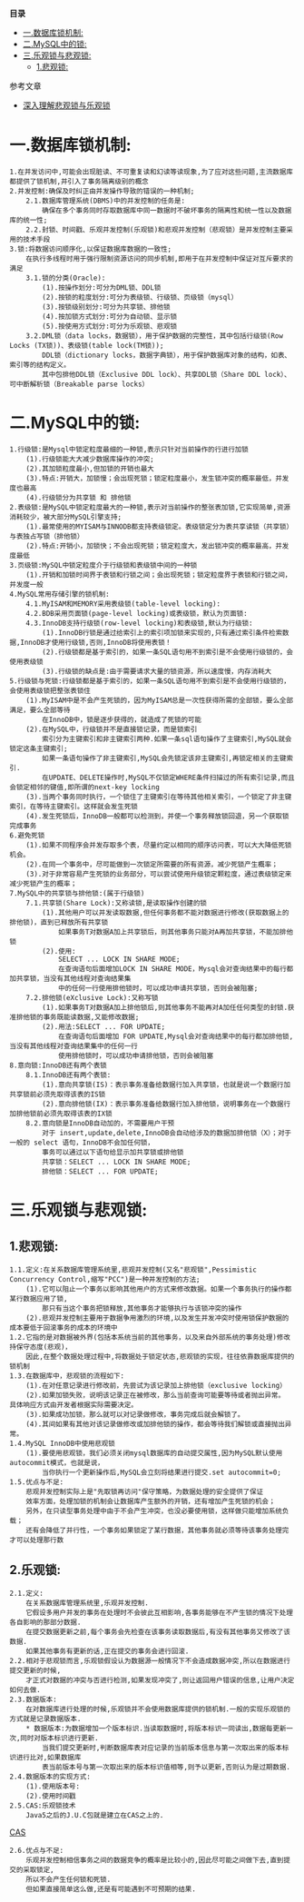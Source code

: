 <!-- START doctoc generated TOC please keep comment here to allow auto update -->
<!-- DON'T EDIT THIS SECTION, INSTEAD RE-RUN doctoc TO UPDATE -->
**目录**

- [一.数据库锁机制:](#%E4%B8%80%E6%95%B0%E6%8D%AE%E5%BA%93%E9%94%81%E6%9C%BA%E5%88%B6)
- [二.MySQL中的锁:](#%E4%BA%8Cmysql%E4%B8%AD%E7%9A%84%E9%94%81)
- [三.乐观锁与悲观锁:](#%E4%B8%89%E4%B9%90%E8%A7%82%E9%94%81%E4%B8%8E%E6%82%B2%E8%A7%82%E9%94%81)
  - [1.悲观锁:](#1%E6%82%B2%E8%A7%82%E9%94%81)

<!-- END doctoc generated TOC please keep comment here to allow auto update -->
参考文章
* [深入理解悲观锁与乐观锁](http://www.hollischuang.com/archives/934)

# 一.数据库锁机制:
    1.在并发访问中,可能会出现脏读、不可重复读和幻读等读现象,为了应对这些问题,主流数据库都提供了锁机制,并引入了事务隔离级别的概念
    2.并发控制:确保及时纠正由并发操作导致的错误的一种机制;
    	2.1.数据库管理系统(DBMS)中的并发控制的任务是:
    		确保在多个事务同时存取数据库中同一数据时不破坏事务的隔离性和统一性以及数据库的统一性;
    	2.2.封锁、时间戳、乐观并发控制(乐观锁)和悲观并发控制（悲观锁）是并发控制主要采用的技术手段
    3.锁:将数据访问顺序化,以保证数据库数据的一致性;
    	在执行多线程时用于强行限制资源访问的同步机制,即用于在并发控制中保证对互斥要求的满足
    	3.1.锁的分类(Oracle):
    		(1).按操作划分:可分为DML锁、DDL锁
    		(2).按锁的粒度划分:可分为表级锁、行级锁、页级锁（mysql）
    		(3).按锁级别划分:可分为共享锁、排他锁
    		(4).按加锁方式划分:可分为自动锁、显示锁
    		(5).按使用方式划分:可分为乐观锁、悲观锁
    	3.2.DML锁（data locks，数据锁），用于保护数据的完整性，其中包括行级锁(Row Locks (TX锁))、表级锁(table lock(TM锁));
    		DDL锁（dictionary locks，数据字典锁），用于保护数据库对象的结构，如表、索引等的结构定义。
    		其中包排他DDL锁（Exclusive DDL lock）、共享DDL锁（Share DDL lock）、可中断解析锁（Breakable parse locks）
# 二.MySQL中的锁:
    1.行级锁:是Mysql中锁定粒度最细的一种锁,表示只针对当前操作的行进行加锁
    	(1).行级锁能大大减少数据库操作的冲突;
    	(2).其加锁粒度最小,但加锁的开销也最大
    	(3).特点:开销大，加锁慢；会出现死锁；锁定粒度最小，发生锁冲突的概率最低，并发度也最高
    	(4).行级锁分为共享锁 和 排他锁
    2.表级锁:是MySQL中锁定粒度最大的一种锁,表示对当前操作的整张表加锁,它实现简单,资源消耗较少，被大部分MySQL引擎支持;
    	(1).最常使用的MYISAM与INNODB都支持表级锁定。表级锁定分为表共享读锁（共享锁）与表独占写锁（排他锁）
    	(2).特点:开销小，加锁快；不会出现死锁；锁定粒度大，发出锁冲突的概率最高，并发度最低
    3.页级锁:MySQL中锁定粒度介于行级锁和表级锁中间的一种锁
    	(1).开销和加锁时间界于表锁和行锁之间；会出现死锁；锁定粒度界于表锁和行锁之间，并发度一般	
    4.MySQL常用存储引擎的锁机制:
    	4.1.MyISAM和MEMORY采用表级锁(table-level locking):
    	4.2.BDB采用页面锁(page-level locking)或表级锁，默认为页面锁:
    	4.3.InnoDB支持行级锁(row-level locking)和表级锁,默认为行级锁:
    		(1).InnoDB行锁是通过给索引上的索引项加锁来实现的,只有通过索引条件检索数据,InnoDB才使用行级锁,否则,InnoDB将使用表锁！
    		(2).行级锁都是基于索引的，如果一条SQL语句用不到索引是不会使用行级锁的，会使用表级锁
    		(3).行级锁的缺点是:由于需要请求大量的锁资源，所以速度慢，内存消耗大
    5.行级锁与死锁:行级锁都是基于索引的，如果一条SQL语句用不到索引是不会使用行级锁的，会使用表级锁把整张表锁住
    	(1).MyISAM中是不会产生死锁的，因为MyISAM总是一次性获得所需的全部锁，要么全部满足，要么全部等待
    		在InnoDB中，锁是逐步获得的，就造成了死锁的可能
    	(2).在MySQL中，行级锁并不是直接锁记录，而是锁索引
    		索引分为主键索引和非主键索引两种.如果一条sql语句操作了主键索引,MySQL就会锁定这条主键索引;
    		如果一条语句操作了非主键索引,MySQL会先锁定该非主键索引,再锁定相关的主键索引.
    		在UPDATE、DELETE操作时,MySQL不仅锁定WHERE条件扫描过的所有索引记录,而且会锁定相邻的键值,即所谓的next-key locking
    	(3).当两个事务同时执行，一个锁住了主键索引在等待其他相关索引，一个锁定了非主键索引，在等待主键索引。这样就会发生死锁
    	(4).发生死锁后，InnoDB一般都可以检测到，并使一个事务释放锁回退，另一个获取锁完成事务
    6.避免死锁
    	(1).如果不同程序会并发存取多个表，尽量约定以相同的顺序访问表，可以大大降低死锁机会。
    	(2).在同一个事务中，尽可能做到一次锁定所需要的所有资源，减少死锁产生概率；
    	(3).对于非常容易产生死锁的业务部分，可以尝试使用升级锁定颗粒度，通过表级锁定来减少死锁产生的概率；
    7.MySQL中的共享锁与排他锁:(属于行级锁)
    	7.1.共享锁(Share Lock):又称读锁,是读取操作创建的锁
    		(1).其他用户可以并发读取数据,但任何事务都不能对数据进行修改(获取数据上的排他锁)，直到已释放所有共享锁
    			如果事务T对数据A加上共享锁后，则其他事务只能对A再加共享锁，不能加排他锁
    		(2).使用:
    			SELECT ... LOCK IN SHARE MODE;
    			在查询语句后面增加LOCK IN SHARE MODE，Mysql会对查询结果中的每行都加共享锁，当没有其他线程对查询结果集
    			中的任何一行使用排他锁时，可以成功申请共享锁，否则会被阻塞;
    	7.2.排他锁(eXclusive Lock):又称写锁
    		(1).如果事务T对数据A加上排他锁后,则其他事务不能再对A加任任何类型的封锁.获准排他锁的事务既能读数据,又能修改数据;
    		(2).用法:SELECT ... FOR UPDATE;
    			在查询语句后面增加 FOR UPDATE,Mysql会对查询结果中的每行都加排他锁,当没有其他线程对查询结果集中的任何一行
    			使用排他锁时，可以成功申请排他锁，否则会被阻塞
    8.意向锁:InnoDB还有两个表锁
    	8.1.InnoDB还有两个表锁:
    		(1).意向共享锁(IS)：表示事务准备给数据行加入共享锁，也就是说一个数据行加共享锁前必须先取得该表的IS锁
    		(2).意向排他锁(IX)：表示事务准备给数据行加入排他锁，说明事务在一个数据行加排他锁前必须先取得该表的IX锁
    	8.2.意向锁是InnoDB自动加的，不需要用户干预
    		对于 insert,update,delete,InnoDB会自动给涉及的数据加排他锁（X）；对于一般的 select 语句，InnoDB不会加任何锁，
    		事务可以通过以下语句给显示加共享锁或排他锁
    		共享锁：SELECT ... LOCK IN SHARE MODE;
    		排他锁：SELECT ... FOR UPDATE;
# 三.乐观锁与悲观锁:
## 1.悲观锁:
	1.1.定义:在关系数据库管理系统里,悲观并发控制(又名"悲观锁",Pessimistic Concurrency Control,缩写"PCC")是一种并发控制的方法;
		(1).它可以阻止一个事务以影响其他用户的方式来修改数据。如果一个事务执行的操作都某行数据应用了锁,
			那只有当这个事务把锁释放,其他事务才能够执行与该锁冲突的操作
		(2).悲观并发控制主要用于数据争用激烈的环境,以及发生并发冲突时使用锁保护数据的成本要低于回滚事务的成本的环境中
	1.2.它指的是对数据被外界(包括本系统当前的其他事务，以及来自外部系统的事务处理)修改持保守态度(悲观)，
		因此,在整个数据处理过程中,将数据处于锁定状态,悲观锁的实现，往往依靠数据库提供的锁机制 
	1.3.在数据库中，悲观锁的流程如下:
		(1).在对任意记录进行修改前，先尝试为该记录加上排他锁（exclusive locking）
		(2).如果加锁失败，说明该记录正在被修改，那么当前查询可能要等待或者抛出异常。 具体响应方式由开发者根据实际需要决定。
		(3).如果成功加锁，那么就可以对记录做修改，事务完成后就会解锁了。
		(4).其间如果有其他对该记录做修改或加排他锁的操作，都会等待我们解锁或直接抛出异常。
	1.4.MySQL InnoDB中使用悲观锁
		(1).要使用悲观锁，我们必须关闭mysql数据库的自动提交属性,因为MySQL默认使用autocommit模式，也就是说，
			当你执行一个更新操作后,MySQL会立刻将结果进行提交.set autocommit=0;
	1.5.优点与不足:
		悲观并发控制实际上是"先取锁再访问"保守策略，为数据处理的安全提供了保证
		效率方面，处理加锁的机制会让数据库产生额外的开销，还有增加产生死锁的机会；
		另外，在只读型事务处理中由于不会产生冲突，也没必要使用锁，这样做只能增加系统负载；
		还有会降低了并行性，一个事务如果锁定了某行数据，其他事务就必须等待该事务处理完才可以处理那行数
## 2.乐观锁:
	2.1.定义:
		在关系数据库管理系统里,乐观并发控制.
		它假设多用户并发的事务在处理时不会彼此互相影响,各事务能够在不产生锁的情况下处理各自影响的那部分数据.
		在提交数据更新之前,每个事务会先检查在该事务读取数据后,有没有其他事务又修改了该数据.
		如果其他事务有更新的话,正在提交的事务会进行回滚.
	2.2.相对于悲观锁而言,乐观锁假设认为数据源一般情况下不会造成数据冲突,所以在数据进行提交更新的时候,
		才正式对数据的冲突与否进行检测,如果发现冲突了,则让返回用户错误的信息,让用户决定如何去做.
	2.3.数据版本:
		在对数据库进行处理的时候,乐观锁并不会使用数据库提供的锁机制.一般的实现乐观锁的方式就是记录数据版本.
		* 数据版本:为数据增加一个版本标识.当读取数据时,将版本标识一同读出,数据每更新一次,同时对版本标识进行更新.
			当我们提交更新时,判断数据库表对应记录的当前版本信息与第一次取出来的版本标识进行比对,如果数据库
			表当前版本号与第一次取出来的版本标识值相等,则予以更新,否则认为是过期数据.
	2.4.数据版本的实现方式:
		(1).使用版本号:
		(2).使用时间戳
	2.5.CAS:乐观锁技术
		Java5之后的J.U.C包就是建立在CAS之上的.
[CAS](https://github.com/chenlanqing/learningNote/blob/master/Java/JavaSE/%E5%A4%9A%E7%BA%BF%E7%A8%8B/Java%E5%B9%B6%E5%8F%91%E4%B8%8E%E5%A4%9A%E7%BA%BF%E7%A8%8B.md#2cascompare-and-swap-%E6%AF%94%E8%BE%83%E4%B8%8E%E4%BA%A4%E6%8D%A2)
	
	2.6.优点与不足:
		乐观并发控制相信事务之间的数据竞争的概率是比较小的,因此尽可能之间做下去,直到提交的采取锁定,
		所以不会产生任何锁和死锁.
		但如果直接简单这么做,还是有可能遇到不可预期的结果.





































































